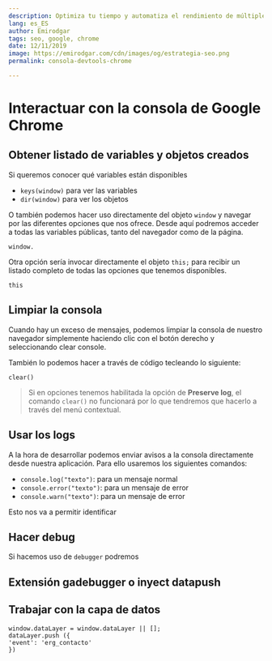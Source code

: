 ```yaml
---
description: Optimiza tu tiempo y automatiza el rendimiento de múltiples URLs dentro de tu sitio web
lang: es_ES
author: Emirodgar
tags: seo, google, chrome
date: 12/11/2019
image: https://emirodgar.com/cdn/images/og/estrategia-seo.png
permalink: consola-devtools-chrome

---
```



# Interactuar con la consola de Google Chrome

## Obtener listado de variables y objetos creados

Si queremos conocer qué variables están disponibles

-   `keys(window)`  para ver las variables
-   `dir(window)`  para ver los objetos

O también podemos hacer uso directamente del objeto `window` y navegar por las diferentes opciones que nos ofrece. Desde aquí podremos acceder a todas las variables públicas, tanto del navegador como de la página.

```
window.
```

Otra opción sería invocar directamente el objeto `this;` para recibir un listado completo de todas las opciones que tenemos disponibles.

```
this
```

## Limpiar la consola

Cuando hay un exceso de mensajes, podemos limpiar la consola de nuestro navegador simplemente haciendo clic con el botón derecho y seleccionando clear console.

También lo podemos hacer a través de código tecleando lo siguiente:

 ```
clear()
```

> Si en opciones tenemos habilitada la opción de **Preserve log**, el comando `clear()` no funcionará por lo que tendremos que hacerlo a través del menú contextual.

## Usar los logs

A la hora de desarrollar podemos enviar avisos a la consola directamente desde nuestra aplicación. Para ello usaremos los siguientes comandos:

- `console.log("texto")`: para un mensaje normal
- `console.error("texto")`: para un mensaje de error
- `console.warn("texto")`: para un mensaje de error

Esto nos va a permitir identificar

## Hacer debug

Si hacemos uso de `debugger` podremos

## Extensión gadebugger o inyect datapush

## Trabajar con la capa de datos

    window.dataLayer = window.dataLayer || [];  
    dataLayer.push ({  
    'event': 'erg_contacto'  
    })


<!--stackedit_data:
eyJoaXN0b3J5IjpbMjAzMDM2MDY2Nl19
-->